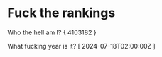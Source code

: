 # Fuck the rankings

Who the hell am I?
{ 4103182 }

What fucking year is it?
[ 2024-07-18T02:00:00Z ]
